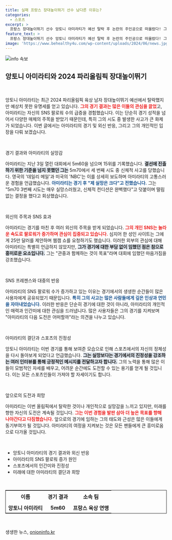 ```yaml
---
title: 실패 프랑스 장대높이뛰기 선수 남다른 이유는?
categories:
  - 스포츠
excerpt: >
  프랑스 장대높이뛰기 선수 앙토니 아미라티가 예선 탈락 후 논란의 주인공으로 떠올랐다! 그의 민망한 순간이 전 세계의 이목을 끌며 팔로워 수가 폭증하고, 심지어 성인 사이트에서 거액의 제안까지! 과연 그의 반응은?
feature_text: >
  프랑스 장대높이뛰기 선수 앙토니 아미라티가 예선 탈락 후 논란의 주인공으로 떠올랐다! 그의 민망한 순간이 전 세계의 이목을 끌며 팔로워 수가 폭증하고, 심지어 성인 사이트에서 거액의 제안까지! 과연 그의 반응은?
image: 'https://www.behealthy4u.com/wp-content/uploads/2024/06/news.jpg'
---
```


<p><img src="https://www.behealthy4u.com/wp-content/uploads/2024/06/news.jpg" alt="info 속보" /></p>

<h2 data-ke-size="size26">앙토니 아미라티와 2024 파리올림픽 장대높이뛰기</h2>

<p data-ke-size="size16">&nbsp;</p>

<p>앙토니 아미라티는 최근 2024 파리올림픽 육상 남자 장대높이뛰기 예선에서 탈락했지만 예상치 못한 유명세를 얻고 있습니다. <b><span style="color: #ee2323;">그의 경기 결과는 많은 이들의 관심을 끌었</span></b>고, 아미라티는 자신의 SNS 팔로워 수의 급증을 경험했습니다. 이는 단순히 경기 성적을 넘어서 다양한 매체의 주목을 받았기 때문인데, 특히 그의 시도 중 발생한 사고가 큰 화제가 되었습니다. 이번 글에서는 아미라티의 경기 및 외신 반응, 그리고 그의 개인적인 입장을 다뤄 보겠습니다.</p>

<p data-ke-size="size16">&nbsp;</p>

<p>경기 결과와 아미라티의 실망감</p>

<p>아미라티는 지난 3일 열린 대회에서 5m60을 넘으며 15위를 기록했습니다. <b><span style="background-color: #21538527;">결선에 진출하기 위한 기준을 넘지 못했던 그는</span></b> 5m70에서 세 번째 시도 중 신체적 사고를 당했습니다. 영국의 '데일리 메일'과 미국의 'NBC'는 이를 상세히 보도하며 아미라티의 고통스러운 경험을 언급했습니다. <b><span style="color: #1a5490;">아미라티는 경기 후 "제 실망은 크다"고 전했습니다.</span></b> 그는 "5m70 3번째 시도는 매우 실망스러웠고, 신체적 컨디션은 완벽했다"고 덧붙이며 떨림 없는 결정을 했다고 회상했습니다.</p>

<p data-ke-size="size16">&nbsp;</p>

<p>외신의 주목과 SNS 효과</p>

<p>아미라티는 경기를 마친 후 여러 외신의 주목을 받게 되었습니다. <b><span style="color: #ee2323;">그의 개인 SNS는 놀라운 속도로 팔로워가 증가하며 관심이 집중되고 있습니다.</span></b> 심지어 한 성인 사이트는 그에게 25만 달러를 제안하며 웹캠 쇼를 요청하기도 했습니다. 이러한 외부의 관심에 대해 아미라티는 특별히 언급하지 않았지만, <b><span style="background-color: #21538527;">그가 경기에 대한 부담 없이 임했던 점은 참으로 흥미로운 요소입니다.</span></b> 그는 "관중과 함께하는 것이 목표"라며 대회에 임했던 마음가짐을 강조했습니다.</p>

<p data-ke-size="size16">&nbsp;</p>

<p>SNS 프레젠스와 대중의 반응</p>

<p>아미라티의 SNS 팔로워 수가 증가하고 있는 이유는 경기에서의 생생한 순간들이 많은 사용자에게 공유되었기 때문입니다. <b><span style="color: #1a5490;">특히 그의 사고는 많은 사람들에게 깊은 인상과 연민을 자아내었습니다.</span></b> 이러한 반응은 단순히 경기에 대한 것이 아니라, 아미라티의 개인적인 매력과 인간미에 대한 관심을 드러냅니다. 많은 사용자들은 그의 경기를 지켜보며 "아미라티의 다음 도전은 어떠할까"라는 의견을 나누고 있습니다.</p>

<p data-ke-size="size16">&nbsp;</p>

<p>아미라티의 결단과 스포츠의 진정성</p>

<p>앙토니 아미라티는 이번 경기를 통해 보여준 모습으로 인해 스포츠에서의 자신의 정체성을 다시 돌아보게 되었다고 언급했습니다. <b><span style="background-color: #21538527;">그는 실망보다는 경기에서의 진정성을 강조하는 여러 인터뷰를 통해 긍정적인 메시지를 전달하고자 합니다.</span></b> 그의 노력을 통해 많은 이들이 모범적인 자세를 배우고, 어려운 순간에도 도전할 수 있는 용기를 얻게 될 것입니다. 이는 모든 스포츠인들이 가져야 할 자세이기도 합니다.</p>

<p data-ke-size="size16">&nbsp;</p>

<p>앞으로의 도전과 희망</p>

<p>아미라티는 이번 올림픽에서 탈락한 것이나 개인적으로 실망감을 느끼고 있지만, 미래를 향한 자신의 도전은 계속될 것입니다. <b><span style="color: #ee2323;">그는 이번 경험을 발판 삼아 더 높은 목표를 향해 나아간다고 다짐했습니다.</span></b> 앞으로의 경기에 임하는 그의 태도와 근성은 많은 이들에게 동기부여가 될 것입니다. 아미라티의 여정을 지켜보는 것은 모든 팬들에게 큰 흥미로움으로 다가올 것입니다. </p>

<p data-ke-size="size16">&nbsp;</p>

<ul>
    <li>앙토니 아미라티의 경기 결과와 외신 반응</li>
    <li>아미라티의 SNS 팔로워 증가 원인</li>
    <li>스포츠에서의 인간미와 진정성</li>
    <li>미래에 대한 아미라티의 결단과 희망</li>
</ul>

<p data-ke-size="size16">&nbsp;</p>

<table style="width: 100%; border-collapse: collapse; border: 1px solid #1a1a1a;">
    <tr style="height: 40px;">
        <td style="text-align: center; height: 17px;"><b>이름</b></td>
        <td style="text-align: center; height: 17px;"><b>경기 결과</b></td>
        <td style="text-align: center; height: 17px;"><b>소속 팀</b></td>
    </tr>
    <tr>
        <td style="text-align: center; height: 17px;"><b>앙토니 아미라티</b></td>
        <td style="text-align: center; height: 17px;"><b>5m60</b></td>
        <td style="text-align: center; height: 17px;"><b>프랑스 육상 연맹</b></td>
    </tr>
</table>

<p data-ke-size="size16">&nbsp;</p>
생생한 뉴스, <a href="https://onioninfo.kr" rel="dofollow">onioninfo.kr</a>



